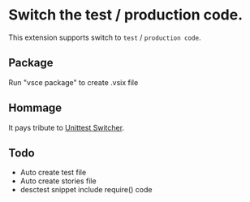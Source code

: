 # Switch the test / production code.

This extension supports switch to `test` / `production code`.

## Package
Run "vsce package" to create .vsix file

## Hommage

It pays tribute to [Unittest Switcher](https://github.com/takas-ho/vscode-unittest-switcher).

## Todo
* Auto create test file
* Auto create stories file
* desctest snippet include require() code
